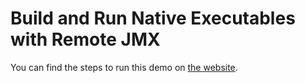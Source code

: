 # Build and Run Native Executables with Remote JMX

You can find the steps to run this demo on [the website](https://www.graalvm.org/latest/reference-manual/native-image/guides/build-and-run-native-executable-with-remote-jmx/).